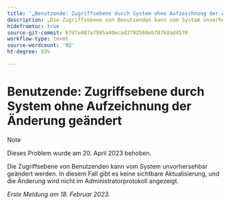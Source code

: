 ```yaml
---
title: '„Benutzende: Zugriffsebene durch System ohne Aufzeichnung der Änderung geändert“'
description: „Die Zugriffsebene von Benutzenden kann vom System unvorhersehbar geändert werden. In diesem Fall gibt es keine sichtbare Aktualisierung, und die Änderung wird nicht im Administratorprotokoll angezeigt.“
hidefromtoc: true
source-git-commit: 67d7e907af995a40ecad3792584ebf8768ad4570
workflow-type: tm+mt
source-wordcount: '92'
ht-degree: 93%

---
```



# Benutzende: Zugriffsebene durch System ohne Aufzeichnung der Änderung geändert

>[!NOTE]
>
>Dieses Problem wurde am 20. April 2023 behoben.

Die Zugriffsebene von Benutzenden kann vom System unvorhersehbar geändert werden. In diesem Fall gibt es keine sichtbare Aktualisierung, und die Änderung wird nicht im Administratorprotokoll angezeigt.

_Erste Meldung am 18. Februar 2023._

